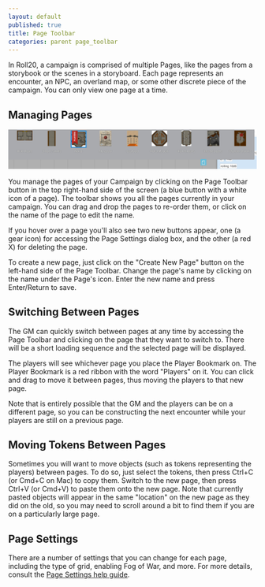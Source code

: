 ```yaml
---
layout: default
published: true
title: Page Toolbar
categories: parent page_toolbar
---
```


In Roll20, a campaign is comprised of multiple Pages, like the pages from a storybook or the scenes in a storyboard. Each page represents an encounter, an NPC, an overland map, or some other discrete piece of the campaign. You can only view one page at a time.

## Managing Pages

<img src="/images/pagetoolbar.jpg" />

You manage the pages of your Campaign by clicking on the Page Toolbar button in the top right-hand side of the screen (a blue button with a white icon of a page). The toolbar shows you all the pages currently in your campaign. You can drag and drop the pages to re-order them, or click on the name of the page to edit the name. 

If you hover over a page you'll also see two new buttons appear, one (a gear icon) for accessing the Page Settings dialog box, and the other (a red X) for deleting the page.

To create a new page, just click on the "Create New Page" button on the left-hand side of the Page Toolbar. Change the page's name by clicking on the name under the Page's icon. Enter the new name and press Enter/Return to save.

## Switching Between Pages

The GM can quickly switch between pages at any time by accessing the Page Toolbar and clicking on the page that they want to switch to. There will be a short loading sequence and the selected page will be displayed. 

The players will see whichever page you place the Player Bookmark on. The Player Bookmark is a red ribbon with the word "Players" on it. You can click and drag to move it between pages, thus moving the players to that new page. 

Note that is entirely possible that the GM and the players can be on a different page, so you can be constructing the next encounter while your players are still on a previous page.

## Moving Tokens Between Pages

Sometimes you will want to move objects (such as tokens representing the players) between pages. To do so, just select the tokens, then press Ctrl+C (or Cmd+C on Mac) to copy them. Switch to the new page, then press Ctrl+V (or Cmd+V) to paste them onto the new page. Note that currently pasted objects will appear in the same "location" on the new page as they did on the old, so you may need to scroll around a bit to find them if you are on a particularly large page.

## Page Settings

There are a number of settings that you can change for each page, including the type of grid, enabling Fog of War, and more. For more details, consult the [Page Settings help guide](/page-toolbar-page-settings).